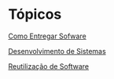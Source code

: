# Tópicos

[Como Entregar Sofware](Como-Entregar-Software/README.md)

[Desenvolvimento de Sistemas](Desenvolvimento-de-sistemas/README.md)

[Reutilização de Software](Reutilização-de-Software/README.md)